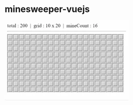 # minesweeper-vuejs


![minesweeper vuejs](https://github.com/elbouamrani/minesweeper-vuejs/blob/main/public/minesweeper.webp?raw=true)
